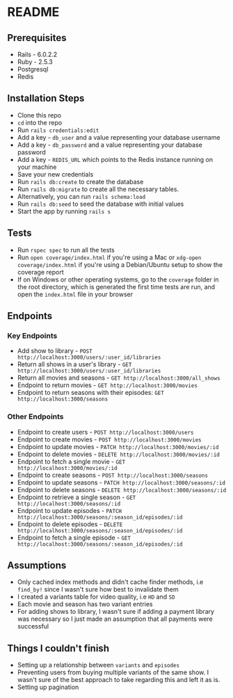 # README

## Prerequisites

* Rails - 6.0.2.2
* Ruby - 2.5.3
* Postgresql
* Redis

## Installation Steps
* Clone this repo
* `cd` into the repo
* Run `rails credentials:edit`
* Add a key  - `db_user` and a value representing your database username
* Add a key - `db_password` and a value representing your database password
* Add a key - `REDIS_URL` which points to the Redis instance running on your machine
* Save your new credentials
* Run  `rails db:create` to create the database
* Run `rails db:migrate` to create all the  necessary tables. 
* Alternatively, you can run `rails schema:load`
* Run `rails db:seed` to seed the database with initial values
* Start the app by running `rails s`

## Tests
* Run `rspec spec` to run all the tests
* Run `open coverage/index.html` if you're using a Mac or `xdg-open coverage/index.html` if you're using a Debian/Ubuntu setup to show the coverage report
* If on Windows or other operating systems, go to the `coverage` folder in the root directory, which is generated the first time tests are run, and open the `index.html` file in your browser

## Endpoints
### Key Endpoints
* Add show to library - `POST http://localhost:3000/users/:user_id/libraries`
* Return all shows in a user's library - `GET http://localhost:3000/users/:user_id/libraries`
* Return all movies and seasons - `GET http://localhost:3000/all_shows`
* Endpoint to return movies - `GET http://localhost:3000/movies`
* Endpoint to return seasons with their episodes: `GET http://localhost:3000/seasons`

### Other Endpoints
* Endpoint to create users - `POST http://localhost:3000/users`
* Endpoint to create movies - `POST http://localhost:3000/movies`
* Endpoint to update movies - `PATCH http://localhost:3000/movies/:id`
* Endpoint to delete movies - `DELETE http://localhost:3000/movies/:id`
* Endpoint to fetch a single movie - `GET http://localhost:3000/movies/:id`
* Endpoint to create seasons - `POST http://localhost:3000/seasons`
* Endpoint to update seasons - `PATCH http://localhost:3000/seasons/:id`
* Endpoint to delete seasons - `DELETE http://localhost:3000/seasons/:id`
* Endpoint to retrieve a single season - `GET http://localhost:3000/seasons/:id`
* Endpoint to update episodes - `PATCH http://localhost:3000/seasons/:season_id/episodes/:id`
* Endpoint to delete episodes - `DELETE http://localhost:3000/seasons/:season_id/episodes/:id`
* Endpoint to fetch a single episode - `GET http://localhost:3000/seasons/:season_id/episodes/:id`

## Assumptions
* Only cached index methods and didn't cache finder methods, i.e `find_by!` since I wasn't sure how best to invalidate them
* I created a variants table for video quality, i.e `HD` and `SD`
* Each movie and season has two variant entries
* For adding shows to library, I wasn't sure if adding a payment library was necessary so I just made an assumption that all payments were successful


## Things I couldn't finish
* Setting up a relationship between `variants` and `episodes`
* Preventing users from buying multiple variants of the same show. I wasn't sure of the best approach to take regarding this and left it as is.
* Setting up pagination

